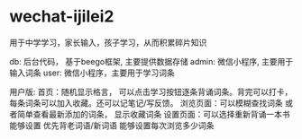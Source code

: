 # wechat-ijilei2
用于中学学习，家长输入，孩子学习，从而积累碎片知识

db: 后台代码， 基于beego框架, 主要提供数据存储
admin: 微信小程序, 主要用于输入词条
user:  微信小程序，主要用于学习词条

用户版:
首页：随机显示格言， 可以点击学习按钮逐条背诵词条。背完可以打卡，每条词条可以加入收藏。还可以记笔记/写反馈。
浏览页面：可以模糊查找词条 或者简单查看最新添加的词条， 显示收藏词条
设置页面：可以选择重新背诵一本书 能够设置 优先背老词语/新词语   能够设置每次浏览多少词条  

